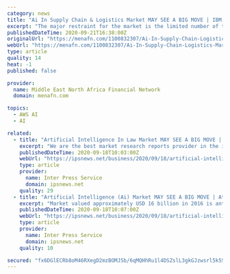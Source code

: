 ```yaml
---
category: news
title: "Ai In Supply Chain & Logistics Market MAY SEE A BIG MOVE | IBM, BonVision Technology, Intel, SAP, General Electric, Amazon Web Services (AWS)"
excerpt: "The major restraint for the market is the limited number of the artificial intelligence technology experts. But the limited number of artificial intelligence technology experts is expected to ..."
publishedDateTime: 2020-09-21T16:38:00Z
originalUrl: "https://menafn.com/1100832307/Ai-In-Supply-Chain-Logistics-Market-MAY-SEE-A-BIG-MOVE-IBM-BonVision-Technology-Intel-SAP-General-Electric-Amazon-Web-Services-AWS"
webUrl: "https://menafn.com/1100832307/Ai-In-Supply-Chain-Logistics-Market-MAY-SEE-A-BIG-MOVE-IBM-BonVision-Technology-Intel-SAP-General-Electric-Amazon-Web-Services-AWS"
type: article
quality: 14
heat: -1
published: false

provider:
  name: Middle East North Africa Financial Network
  domain: menafn.com

topics:
  - AWS AI
  - AI

related:
  - title: "Artificial Intelligence In Law Market MAY SEE A BIG MOVE | AIBrain, Amazon, Anki, CloudMinds, Deepmind, Google"
    excerpt: "We are the best market research reports provider in the industry. Report Ocean believe in providing the quality reports to clients to meet the top line and bottom line goals which will boost your market share in today’s competitive environment."
    publishedDateTime: 2020-09-18T10:03:00Z
    webUrl: "https://ipsnews.net/business/2020/09/18/artificial-intelligence-in-law-market-may-see-a-big-move-aibrain-amazon-anki-cloudminds-deepmind-google/"
    type: article
    provider:
      name: Inter Press Service
      domain: ipsnews.net
    quality: 29
  - title: "Artificial Intelligence (Ai) Market MAY SEE A BIG MOVE | Atomwise, Inc., Lifegraph, NVIDIA CORPORATION, IBM Corporation"
    excerpt: "Market valued approximately USD 16 billion in 2016 is anticipated to grow with a healthy growth rate of more than 36% over the forecast period 2017-2025. Artificial intelligence helps the businesses to use resources effectively and efficiently and in turn,"
    publishedDateTime: 2020-09-18T10:07:00Z
    webUrl: "https://ipsnews.net/business/2020/09/18/artificial-intelligence-ai-market-may-see-a-big-move-atomwise-inc-lifegraph-nvidia-corporation-ibm-corporation/"
    type: article
    provider:
      name: Inter Press Service
      domain: ipsnews.net
    quality: 10

secured: "fx6DGlECRb8oM46RXegD2mzBOMJ5b/6qMQHhRu1l4DSZslL3gkGJzwsrl5k5SVmO4/gbhC6diFOudsK/yUgGkI2n/PKh3ez/0dchzF5Zd41bwnoLJvlWkqJ935kRjvN+pa4xFHI4MVwPtW6Yg262QkcOYe0L5+5ZPmhWmT6DXEZsyH5e2gBN+yUxJB1GEIEg+3vcPzFOyjodBWDpqa/i5C00NbEDGZmi4flNnxPXi/o9NW2UEZgVs52RIUIrnFEzIdaU26kh5yPfKhUjrgt9XhVBD47eB3ONjoad7aVw6dlMcIwfk8UTPAfAlNoayaw6qv3B0jFabunDk0PJ/D4jp+1y7Q1HFo6bpgj+nZeDolo=;bmXM/MxOE7LaD8KwoI15OQ=="
---
```


